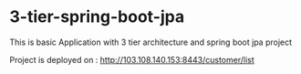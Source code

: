 # 3-tier-spring-boot-jpa
This is basic Application with 3 tier architecture and spring boot jpa project


Project is deployed on : http://103.108.140.153:8443/customer/list
